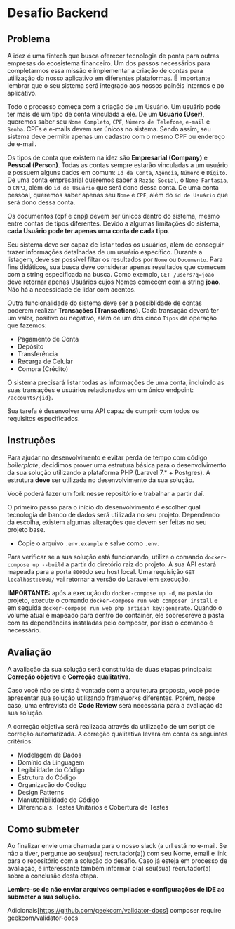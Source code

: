 # Desafio Backend

## Problema
A idez é uma fintech que busca oferecer tecnologia de ponta para outras empresas do ecosistema financeiro. Um dos passos necessários para completarmos essa missão é implementar a criação de contas para utilização do nosso aplicativo em diferentes plataformas. 
É importante lembrar que o seu sistema será integrado aos nossos painéis internos e ao aplicativo.

Todo o processo começa com a criação de um Usuário. Um usuário pode ter mais de um tipo de conta vinculada a ele. 
De um **Usuário (User)**, queremos saber seu `Nome Completo`, `CPF`, `Número de Telefone`, `e-mail` e `Senha`. 
CPFs e e-mails devem ser únicos no sistema. Sendo assim, seu sistema deve permitir apenas um cadastro com o mesmo CPF ou endereço de e-mail.

Os tipos de conta que existem na idez são **Empresarial (Company)** e **Pessoal (Person)**. Todas as contas sempre estarão vinculadas a um usuário e possuem alguns dados em comum: `Id da Conta`, `Agência`, `Número` e `Dígito`. 
De uma conta empresarial queremos saber a `Razão Social`, o `Nome Fantasia`, o `CNPJ`, além do `id de Usuário` que será dono dessa conta. 
De uma conta pessoal, queremos saber apenas seu `Nome` e `CPF`, além do `id de Usuário` que será dono dessa conta. 

Os documentos (cpf e cnpj) devem ser únicos dentro do sistema, mesmo entre contas de tipos diferentes.
Devido a algumas limitações do sistema, **cada Usuário pode ter apenas uma conta de cada tipo**.

Seu sistema deve ser capaz de listar todos os usuários, além de conseguir trazer informações detalhadas de um usuário específico. 
Durante a listagem, deve ser possível filtar os resultados por `Nome` ou `Documento`.
Para fins didáticos, sua busca deve considerar apenas resultados que comecem com a string especificada na busca. Como exemplo,
`GET /users?q=joao` deve retornar apenas Usuários cujos Nomes comecem com a string **joao**. 
Não há a necessidade de lidar com acentos.

Outra funcionalidade do sistema deve ser a possiblidade de contas poderem realizar **Transações (Transactions)**. Cada transação deverá ter um valor, positivo ou negativo, além de um dos cinco `Tipos` de operação que fazemos: 
- Pagamento de Conta
- Depósito
- Transferência
- Recarga de Celular
- Compra (Crédito)

O sistema precisará listar todas as informações de uma conta, incluindo as suas transações e usuários relacionados em um único endpoint: `/accounts/{id}`.

Sua tarefa é desenvolver uma API capaz de cumprir com todos os requisitos especificados. 


## Instruções
Para ajudar no desenvolvimento e evitar perda de tempo com código *boilerplate*, decidimos prover uma estrutura básica para o desenvolvimento da sua solução utilizando a plataforma PHP (Laravel 7.* + Postgres).
A estrutura **deve** ser utilizada no desenvolvimento da sua solução. 

Você poderá fazer um fork nesse repositório e trabalhar a partir daí.

O primeiro passo para o início do desenvolvimento é escolher qual tecnologia de banco de dados será utilizada no seu projeto. Dependendo da escolha, existem algumas alterações que devem ser feitas no seu projeto base.

- Copie o arquivo `.env.example` e salve como `.env`.

Para verificar se a sua solução está funcionando, utilize o comando `docker-compose up --build` a partir do diretório raiz do projeto. 
A sua API estará mapeada para a porta `8000`do seu host local. Uma requisição `GET localhost:8000/` vai retornar a versão do Laravel em execução.

**IMPORTANTE:** após a execução do `docker-compose up -d`, na pasta do projeto, execute o comando `docker-compose run web composer install` e em seguida `docker-compose run web php artisan key:generate`.
Quando o volume atual é mapeado para dentro do container, ele sobrescreve a pasta com as dependências instaladas pelo composer, por isso o comando é necessário. 

## Avaliação
A avaliação da sua solução será constituída de duas etapas principais: **Correção objetiva** e **Correção qualitativa**. 

Caso você não se sinta à vontade com a arquitetura proposta, você pode apresentar sua solução utilizando frameworks diferentes. 
Porém, nesse caso, uma entrevista de **Code Review** será necessária para a avaliação da sua solução.

A correção objetiva será realizada através da utilização de um script de correção automatizada. A correção qualitativa levará em conta os seguintes critérios:

* Modelagem de Dados
* Domínio da Linguagem
* Legibilidade do Código
* Estrutura do Código
* Organização do Código
* Design Patterns
* Manutenibilidade do Código
* Diferenciais: Testes Unitários e Cobertura de Testes

## Como submeter
Ao finalizar envie uma chamada para o nosso slack (a url está no e-mail. Se não a tiver, pergunte ao seu(sua) recrutador(a)) com seu Nome, email e link para o repositório com a solução do desafio. 
Caso já esteja em processo de avaliação, é interessante também informar o(a) seu(sua) recrutador(a) sobre a conclusão desta etapa.

**Lembre-se de não enviar arquivos compilados e configurações de IDE ao submeter a sua solução.** 

Adicionais[https://github.com/geekcom/validator-docs]
composer require geekcom/validator-docs